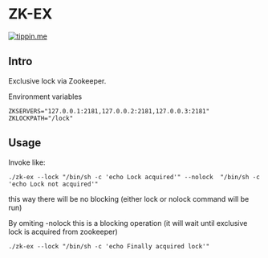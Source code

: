 # ZK-EX

[![tippin.me](https://badgen.net/badge/%E2%9A%A1%EF%B8%8Ftippin.me/@fiksn/F0918E)](https://tippin.me/@fiksn)

## Intro

Exclusive lock via Zookeeper.

Environment variables
```
ZKSERVERS="127.0.0.1:2181,127.0.0.2:2181,127.0.0.3:2181"
ZKLOCKPATH="/lock"
```

## Usage

Invoke like:
```
./zk-ex --lock "/bin/sh -c 'echo Lock acquired'" --nolock  "/bin/sh -c 'echo Lock not acquired'"
```
this way there will be no blocking (either lock or nolock command will be run)

By omiting -nolock this is a blocking operation (it will wait until exclusive lock is acquired from zookeeper)
```
./zk-ex --lock "/bin/sh -c 'echo Finally acquired lock'" 
```

